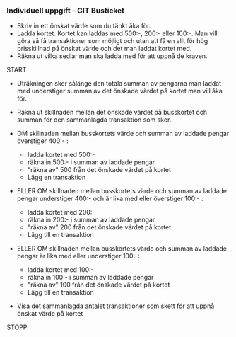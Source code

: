 ### Individuell uppgift - GIT Busticket


+ Skriv in ett önskat värde som du tänkt åka för.
+ Ladda kortet. Kortet kan laddas med 500:-, 200:- eller 100:-. Man vill göra så få transaktioner som möjligt och utan att få en allt för hög prisskillnad på önskat värde och det man laddat kortet med. 
+ Räkna ut vilka sedlar man ska ladda med för att uppnå de kraven.



START

+ Uträkningen sker sålänge den totala summan av pengarna man laddat med understiger summan av det önskade värdet på kortet man vill åka för.

+ Räkna ut skillnaden mellan det önskade värdet på busskortet och summan för den sammanlagda transaktion som sker.

+ OM skillnaden mellan busskortets värde och summan av laddade pengar överstiger 400:- :

	- ladda kortet med 500:- 
	- räkna in 500:- i summan av laddade pengar
	- "räkna av" 500 från det önskade värdet på kortet
	- Lägg en transaktion

+ ELLER OM skillnaden mellan busskortets värde och summan av laddade pengar understiger 400:- och är lika med eller överstiger 100:- :	

	- ladda kortet med 200:- 
	- räkna in 200:- i summan av laddade pengar
	- "räkna av" 200 från det önskade värdet på kortet
	- Lägg till en transaktion

+ ELLER OM skillnaden mellan busskortets värde och summan av laddade pengar är lika med eller understiger 100:-:

	- ladda kortet med 100:- 
	- räkna in 100:- i summan av laddade pengar
	- "räkna av" 100 från det önskade värdet på kortet
	- Lägg till en transaktion

+ Visa det sammanlagda antalet transaktioner som skett för att uppnå önskat värde på kortet

STOPP
